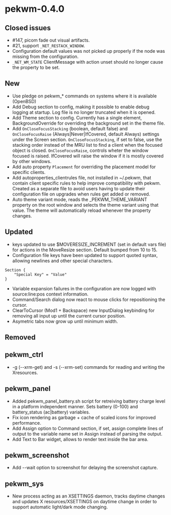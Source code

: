 pekwm-0.4.0
===========

Closed issues
-------------

* #147, picom fade out visual artifacts.
* #21, support `_NET_RESTACK_WINDOW`.
* Configuration default values was not picked up properly if the node was
  missing from the configuration.
* `_NET_WM_STATE` ClientMessage with action unset should no longer cause the
  property to be set.

New
---

* Use pledge on pekwm_* commands on systems where it is available (OpenBSD)
* Add Debug section to config, making it possible to enable debug logging
  at startup. Log file is no longer truncated when it is opened.
* Add Theme section to config. Currently has a single element,
  BackgroundOverride for overriding the background set in the theme file.
* Add `OnCloseFocusStacking` (boolean, default false) and
  `OnCloseFocusRaise` (Always|Never|IfCovered, default Always) settings under
  the Screen section.
  `OnCloseFocusStacking`, if set to false, use the stacking order instead of
  the MRU list to find a client when the focused object is closed.
  `OnCloseFocusRaise`, controls wheter the window focused is raised. IfCovered
  will raise the window if it is mostly covered by other windows.
* Add auto property `Placement` for overriding the placement model for specific
  clients.
* Add autoproperties_clientrules file, not installed in ~/.pekwm, that contain
  client specific rules to help improve compatibility with pekwm. Created as a
  separate file to avoid users having to update their configuration file on
  upgrades when rules get added or removed.
* Auto theme variant mode, reads the _PEKWM_THEME_VARIANT property on the root
  window and selects the theme variant using that value. The theme will
  automatically reload whenever the property changes.

Updated
-------

* keys updated to use $MOVERESIZE_INCREMENT (set in default vars file) for
  actions in the MoveResize section. Default bumped from 10 to 15.
* Configuration file keys have been updated to support quoted syntax, allowing
  newlines and other special characters.

```
Section {
    "Special Key" = "Value"
}
```

* Variable expansion failures in the configuration are now logged with
  source:line:pos context information.
* Command/Search dialog now react to mouse clicks for repositioning the cursor.
* ClearToCursor (Mod1 + Backspace) new InputDialog keybinding for removing all
  input up until the current cursor position.
* Asymetric tabs now grow up until minimum width.

Removed
-------

## pekwm_ctrl

* -g (--xrm-get) and -s (--xrm-set) commands for reading and writing
  the Xresources.

## pekwm_panel

* Added pekwm_panel_battery.sh script for retreiving battery charge level in a
  platform independent manner. Sets battery (0-100) and battery_status
  (ac|battery) variables.
* Fix icon rendering as garbage + cache of scaled icons for improved
  performance.
* Add Assign option to Command section, if set, assign complete lines of output
  to the variable name set in Assign instead of parsing the output.
* Add Text to Bar widget, allows to render text inside the bar area.

## pekwm_screenshot

* Add --wait option to screenshot for delaying the screenshot capture.

## pekwm_sys

* New process acting as an XSETTINGS daemon, tracks daytime changes and updates
  X resources/XSETTINGS on daytime change in order to support automatic
  light/dark mode changing.

